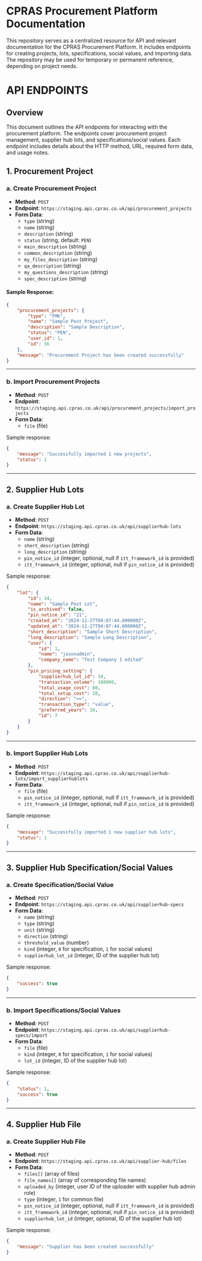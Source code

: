 # CPRAS Procurement Platform Documentation
This repository serves as a centralized resource for API and relevant documentation for the CPRAS Procurement Platform. It includes endpoints for creating projects, lots, specifications, social values, and importing data. The repository may be used for temporary or permanent reference, depending on project needs.



# **API ENDPOINTS**

## **Overview**
This document outlines the API endpoints for interacting with the procurement platform. The endpoints cover procurement project management, supplier hub lots, and specifications/social values. Each endpoint includes details about the HTTP method, URL, required form data, and usage notes.


## **1. Procurement Project**

### **a. Create Procurement Project**
- **Method**: `POST`
- **Endpoint**: `https://staging.api.cpras.co.uk/api/procurement_projects`
- **Form Data**:
  - `type` (string)
  - `name` (string)
  - `description` (string)
  - `status` (string, default: `PEN`)
  - `main_description` (string)
  - `common_description` (string)
  - `my_files_description` (string)
  - `qa_description` (string)
  - `my_questions_description` (string)
  - `spec_description` (string)

#### Sample Response:
```json
{
    "procurement_projects": {
        "type": "FMK",
        "name": "Sample Post Project",
        "description": "Sample Description",
        "status": "PEN",
        "user_id": 1,
        "id": 56
    },
    "message": "Procurement Project has been created successfully"
}
```
---

### **b. Import Procurement Projects**
- **Method**: `POST`
- **Endpoint**: `https://staging.api.cpras.co.uk/api/procurement_projects/import_projects`
- **Form Data**:
  - `file` (file)

Sample response:
```json
{
    "message": "Successfully imported 1 new projects",
    "status": 1
}
```
---

## **2. Supplier Hub Lots**

### **a. Create Supplier Hub Lot**
- **Method**: `POST`
- **Endpoint**: `https://staging.api.cpras.co.uk/api/supplierhub-lots`
- **Form Data**:
  - `name` (string)
  - `short_description` (string)
  - `long_description` (string)
  - `pin_notice_id` (integer, optional, null if `itt_framework_id` is provided)
  - `itt_framework_id` (integer, optional, null if `pin_notice_id` is provided)

Sample response:
```json
{
    "lot": {
        "id": 34,
        "name": "Sample Post Lot",
        "is_archived": false,
        "pin_notice_id": "21",
        "created_at": "2024-11-27T04:07:44.000000Z",
        "updated_at": "2024-11-27T04:07:44.000000Z",
        "short_description": "Sample Short Description",
        "long_description": "Sample Long Description",
        "user": {
            "id": 1,
            "name": "jasonadmin",
            "company_name": "Test Company 1 edited"
        },
        "pin_pricing_setting": {
            "supplierhub_lot_id": 34,
            "transaction_volume": 100000,
            "total_usage_cost": 80,
            "total_setup_cost": 20,
            "direction": ">=",
            "transaction_type": "value",
            "preferred_years": 10,
            "id": 7
        }
    }
}
```

---

### **b. Import Supplier Hub Lots**
- **Method**: `POST`
- **Endpoint**: `https://staging.api.cpras.co.uk/api/supplierhub-lots/import_supplierhublots`
- **Form Data**:
  - `file` (file)
  - `pin_notice_id` (integer, optional, null if `itt_framework_id` is provided)
  - `itt_framework_id` (integer, optional, null if `pin_notice_id` is provided)

Sample response:
```json
{
    "message": "Successfully imported 1 new supplier hub lots",
    "status": 1
}
```

---

## **3. Supplier Hub Specification/Social Values**

### **a. Create Specification/Social Value**
- **Method**: `POST`
- **Endpoint**: `https://staging.api.cpras.co.uk/api/supplierhub-specs`
- **Form Data**:
  - `name` (string)
  - `type` (string)
  - `unit` (string)
  - `direction` (string)
  - `threshold_value` (number)
  - `kind` (integer, `0` for specification, `1` for social values)
  - `supplierhub_lot_id` (integer, ID of the supplier hub lot)

Sample response:
```json
{
    "success": true
}
```
---

### **b. Import Specifications/Social Values**
- **Method**: `POST`
- **Endpoint**: `https://staging.api.cpras.co.uk/api/supplierhub-specs/import`
- **Form Data**:
  - `file` (file)
  - `kind` (integer, `0` for specification, `1` for social values)
  - `lot_id` (integer, ID of the supplier hub lot)

Sample response:
```json
{
    "status": 1,
    "success": true
}

```
---

## **4. Supplier Hub File**

### **a. Create Supplier Hub File**
- **Method**: `POST`
- **Endpoint**: `https://staging.api.cpras.co.uk/api/supplier-hub/files`
- **Form Data**:
  - `files[]` (array of files)
  - `file_names[]` (array of corresponding file names)
  - `uploaded_by` (integer, user ID of the uploader with supplier hub admin role)
  - `type` (integer, `1` for common file)
  - `pin_notice_id` (integer, optional, null if `itt_framework_id` is provided)
  - `itt_framework_id` (integer, optional, null if `pin_notice_id` is provided)
  - `supplierhub_lot_id` (integer, optional, ID of the supplier hub lot)

Sample response:
```json
{
    "message": "Supplier has been created successfully"
}
```
